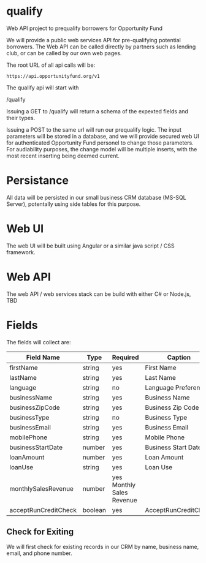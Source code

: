 # qualify
Web API project to prequalify borrowers for Opportunity Fund

We will provide a public web services API for pre-qualifying potential borrowers.  The Web API can be called directly by partners such as lending club, or can be called by our own web pages.

The root URL of all api calls will be:

    https://api.opportunityfund.org/v1

The qualify api will start with

   /qualify

Issuing a GET to /qualify will return a schema of the expexted fields and their types.

Issuing a POST to the same url will run our prequalify logic.  The input parameters will be stored in a database, and we will provide secured web UI for authenticated Opportunity Fund personel to change those parameters.  For audiability purposes, the change model will be multiple inserts, with the most recent inserting being deemed current.  

# Persistance
All data will be persisted in our small business CRM database (MS-SQL Server), potentally using side tables for this purpose.

# Web UI 
The web UI will be built using Angular or a similar java script / CSS framework.  

# Web API
The web API / web services stack can be build with either C# or Node.js, TBD

# Fields 

The fields will collect are:

Field Name | Type | Required | Caption
| --- | --- | --- | --- |
firstName | string | yes | First Name
lastName | string | yes | Last Name
language | string | no | Language Preference
businessName | string | yes | Business Name
businessZipCode | string | yes | Business Zip Code
businessType | string | no | Business Type
businessEmail | string | yes | Business Email
mobilePhone | string | yes | Mobile Phone
businessStartDate | number | yes | Business Start Date
loanAmount | number | yes | Loan Amount
loanUse | string | yes | Loan Use
monthlySalesRevenue | number | yes Monthly Sales Revenue
acceptRunCreditCheck| boolean | yes | AcceptRunCreditCheck

## Check for Exiting
We will first check for existing records in our CRM by name, business name, email, and phone number.  




